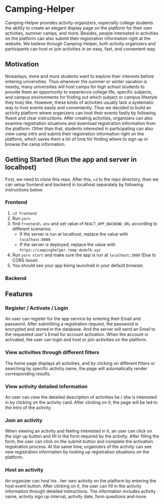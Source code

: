 # Camping-Helper
Camping-Helper provides activity organizers, especially college students the ability to create an elegant display page on the platform for their own activities, summer camps, and more. Besides, people interested in activities on the platform can also submit their registration information right at the website. We believe through Camping-Helper, both activity organizers and participants can host or join activities in an easy, fast, and convenient way.

## Motivation
Nowadays, more and more students want to explore their interests before entering universities. Thus whenever the summer or winter vacation is nearby, many universities will host camps for high school students to provide them an opportunity to experience college life, specific subjects, and campus environments for finding out which subject or campus lifestyle they truly like. However, these kinds of activities usually lack a systematic way to host events easily and conveniently. Thus we decided to build an activity platform where organizers can host their events fastly by following fluent and clear instructions. After creating activities, organizers can also examine registration situations and download registration information from the platform. Other than that, students interested in participating can also view camp intro and submit their registration information right on the platform, which saves them a lot of time for finding where to sign up or browse the camp information.

## Getting Started (Run the app and server in localhost)
First, we need to clone this repo. After this, `cd` to the repo directory, then we can setup frontend and backend in localhost separately by following instructions below:
### Frontend
1. `cd frontend`
2. Run `yarn`
3. find `frontend\.env` and set value of `REACT_APP_BACKEND_URL` according to different scenarios:
    - If the server is run at localhost, replace the value with `localhost:8000`
    - If the server is deployed, replace the value with `https://campinghelper.temp.dodofk.xyz`
4. Run `yarn start` and make sure the app is run at `localhost:3000` (Due to CORS Issue)
5. You should see your app being launched in your default browser.

### Backend

## Features

### Register / Activate / Login
An user can register for the app service by entering their Email and password. After submitting a registration request, the password is encrypted and stored in the database. And the server will send an Email to the requested user's Email for account activation. When the account is activated, the user can login and host or join activities on the platform.

### View activities through different filters
The home page displays all activities, and by clicking on different filters or searching by specific activity name, the page will automatically render corresponding results.

### View activity detailed information
An user can view the detailed description of activities he / she is interested in by clicking on the activity card. After clicking on it, the page will be led to the intro of the activity.

### Join an activity
When viewing an activity and feeling interested in it, an user can click on the sign up button and fill in the form required by the activity. After filling the form, the user can click on the submit button and complete the activation registration process. At the same time, organizers of the activity can see new registration information by looking up registration situations on the platform.

### Host an activity
An organizer can host his . her own activity on the platform by entering the host event button. After clicking on it, the user can fill in the activity information through detailed instructions. The information includes activity name, activity sign up interval, activity date, form questions and more.

